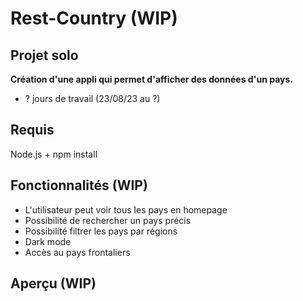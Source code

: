 # Rest-Country (WIP)
## Projet solo
__Création d'une appli qui permet d'afficher des données d'un pays.__
* ? jours de travail (23/08/23 au ?)
## Requis
Node.js + npm install
## Fonctionnalités (WIP)
* L'utilisateur peut voir tous les pays en homepage
* Possibilité de rechercher un pays précis
* Possibilité filtrer les pays par régions
* Dark mode
* Accès au pays frontaliers
## Aperçu (WIP)
